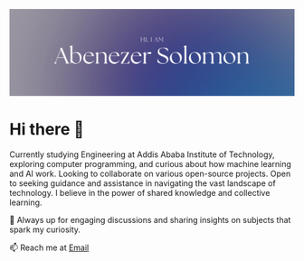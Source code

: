 ![Profile Image](https://github.com/abnsol/abnsol/blob/main/Github.png)

# Hi there 👋
Currently studying Engineering at Addis Ababa Institute of Technology, exploring computer programming, and curious about how machine learning and AI work. Looking to collaborate on various open-source projects. Open to seeking guidance and assistance in navigating the vast landscape of technology. I believe in the power of shared knowledge and collective learning.

💬 Always up for engaging discussions and sharing insights on subjects that spark my curiosity.

📫 Reach me at [Email](abenisolo51196)

